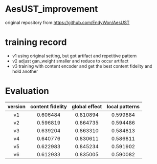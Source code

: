 # AesUST_improvement
original repository from https://github.com/EndyWon/AesUST

# training record
* v1 using original setting, but got artifact and repetitive pattern
* v2 adjust gan_weight smaller and reduce to occur artifact
* v3 training with content encoder and get the best content fidelity and hold another

# Evaluation

| version | content fidelity | global effect |    local patterns     |
|:-------:| :---------: | :---------------: |:---------------------:|
|   v1    |     0.606484     |       0.810894        |       0.599884        |
|   v2    |     0.596819     |        0.864735        |       0.594486        |
|   v3    |     0.639204     |        0.863310        |       0.584813        |
|   v4    |     0.640776     |        0.830611        |       0.586811        |
|   v5    |     0.622983     |        0.845234        |       0.591902        |
|   v6    |     0.612933     |        0.835005        |       0.590082        |
